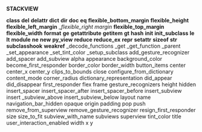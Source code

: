**STACKVIEW**

__class__
 __del__
 __delattr__
 __dict__
 __dir__
 __doc__
 __eq__
 __flexible_bottom_margin__
 __flexible_height__
 __flexible_left_margin__
 __flexible_right
_margin__
 __flexible_top_margin__
 __flexible_width__
 __format__
 __ge__
 __getattribute__
 __getitem__
 __gt__
 __hash__
 __init__
 __init_subclass__
 __le__
 __lt__
 __module__
 __ne__
 __new__
 __py_view__
 __reduce__
 __reduce_ex__
 __repr__
 __setattr__
 __sizeof__
 __str__
 __subclasshook__
 __weakref__
_decode_functions
 _get
 _get_function
 _parent
 _set_appearance
 _set_tint_color
 _setup_subclass
 add_gesture_recognizer
 add_spacer
 add_subview
 alpha
 appearance
 background_color
 become_first_responder
 border_color
 border_width
 button_items
 center
 center_x
 center_y
 clips_to_bounds
 close
 configure_from_dictionary
 content_mode
 corner_radius
 dictionary_representation
 did_appear
 did_disappear
 first_responder
 flex
 frame
 gesture_recognizers
 height
 hidden
 insert_spacer
 insert_spacer_after
 insert_spacer_before
 insert_subview
 insert
_subview_above
 insert_subview_below
 layout
 name
 navigation_bar_hidden
 opaque
 origin
 padding
 pop
 push
 remove_from_superview
 remove_gesture_recognizer
 resign_first_responder
 size
 size_to_fit
 subview_with_name
 subviews
 superview
 tint_color
 title
 user_interaction_enabled
 width
 x
 y